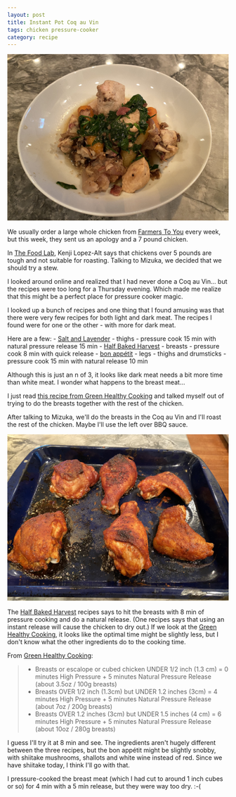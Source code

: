 ```yaml
---
layout: post
title: Instant Pot Coq au Vin
tags: chicken pressure-cooker
category: recipe
---
```

![Coq au Vin](/images/coq-au-vin.jpeg)

We usually order a large whole chicken from [Farmers To You](https://farmerstoyou.com/) every week, but this week, they sent us an apology and a 7 pound chicken.

In [The Food Lab](https://www.seriouseats.com/the-food-lab), Kenji Lopez-Alt says that chickens over 5 pounds are tough and not suitable for roasting. Talking to Mizuka, we decided that we should try a stew.

I looked around online and realized that I had never done a Coq au Vin... but the recipes were too long for a Thursday evening. Which made me realize that this might be a perfect place for pressure cooker magic.

I looked up a bunch of recipes and one thing that I found amusing was that there were very few recipes for both light and dark meat. The recipes I found were for one or the other - with more for dark meat.

Here are a few:
	- [Salt and Lavender](https://www.saltandlavender.com/instant-pot-coq-au-vin/) - thighs - pressure cook 15 min with natural pressure release 15 min
	- [Half Baked Harvest](https://www.halfbakedharvest.com/healthier-instant-pot-coq-au-vin/) - breasts - pressure cook 8 min with quick release
	- [bon appétit](https://www.bonappetit.com/recipe/instant-pot-coq-au-vin) - legs - thighs and drumsticks - pressure cook 15 min with natural release 10 min

Although this is just an n of 3, it looks like dark meat needs a bit more time than white meat. I wonder what happens to the breast meat...

I just read [this recipe from Green Healthy Cooking](https://greenhealthycooking.com/instant-pot-chicken/) and talked myself out of trying to do the breasts together with the rest of the chicken.

After talking to Mizuka, we'll do the breasts in the Coq au Vin and I'll roast the rest of the chicken. Maybe I'll use the left over BBQ sauce.

![BBQ Chicken](/images/bbq-chicken.jpeg)

The [Half Baked Harvest](https://www.halfbakedharvest.com/healthier-instant-pot-coq-au-vin/) recipes says to hit the breasts with 8 min of pressure cooking and do a natural release. (One recipes says that using an instant release will cause the chicken to dry out.) If we look at the [Green Healthy Cooking](https://greenhealthycooking.com/instant-pot-chicken/), it looks like the optimal time might be slightly less, but I don't know what the other ingredients do to the cooking time.

From [Green Healthy Cooking](https://greenhealthycooking.com/instant-pot-chicken/):
> * Breasts or escalope or cubed chicken UNDER 1/2 inch (1.3 cm) = 0 minutes High Pressure + 5 minutes Natural Pressure Release (about 3.5oz / 100g breasts)
> * Breasts OVER 1/2 inch (1.3cm) but UNDER 1.2 inches (3cm) = 4 minutes High Pressure + 5 minutes Natural Pressure Release (about 7oz / 200g breasts)
> * Breasts OVER 1.2 inches (3cm) but UNDER 1.5 inches (4 cm) = 6 minutes High Pressure + 5 minutes Natural Pressure Release (about 10oz / 280g breasts)

I guess I'll try it at 8 min and see. The ingredients aren't hugely different between the three recipes, but the bon appétit might be slightly snobby, with shiitake mushrooms, shallots and white wine instead of red. Since we have shiitake today, I think I'll go with that.

I pressure-cooked the breast meat (which I had cut to around 1 inch cubes or so) for 4 min with a 5 min release, but they were way too dry. :-(
